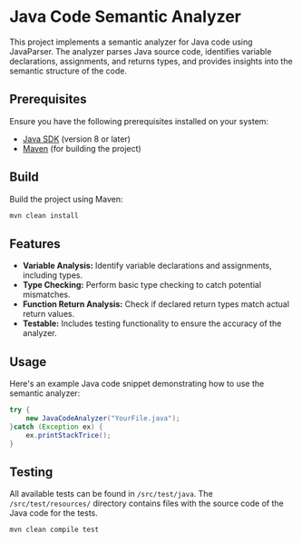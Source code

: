 # Java Code Semantic Analyzer

This project implements a semantic analyzer for Java code using JavaParser. The analyzer parses Java source code, identifies variable declarations, assignments, and returns types, and provides insights into the semantic structure of the code.


## Prerequisites

Ensure you have the following prerequisites installed on your system:

- [Java SDK](https://www.oracle.com/java/technologies/javase-downloads.html) (version 8 or later)
- [Maven](https://maven.apache.org/download.cgi) (for building the project)

## Build

Build the project using Maven:

```bash
mvn clean install
```
## Features

- **Variable Analysis:** Identify variable declarations and assignments, including types.
- **Type Checking:** Perform basic type checking to catch potential mismatches.
- **Function Return Analysis:** Check if declared return types match actual return values.
- **Testable:** Includes testing functionality to ensure the accuracy of the analyzer.


## Usage
Here's an example Java code snippet demonstrating how to use the semantic analyzer:
```java
try {
    new JavaCodeAnalyzer("YourFile.java");
}catch (Exception ex) {
    ex.printStackTrice();
}
```
## Testing

All available tests can be found in `/src/test/java`. The `/src/test/resources/` directory contains files with the source code of the Java code for the tests.
```bash
mvn clean compile test
```


